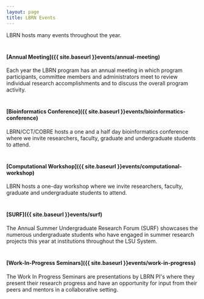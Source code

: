 ```yaml
---
layout: page
title: LBRN Events
---
```


<style>
	p { margin-bottom: 40px }
</style>


LBRN hosts many events throughout the year.

#### [Annual Meeting]({{ site.baseurl }}events/annual-meeting)

Each year the LBRN program has an annual meeting in which program participants, committee members and administrators meet to review individual research accomplishments and to discuss the overall program activity.

#### [Bioinformatics Conference]({{ site.baseurl }}events/bioinformatics-conference)

LBRN/CCT/COBRE hosts a one and a half day bioinformatics conference where we invite researchers, faculty, graduate and undergraduate students to attend.

#### [Computational Workshop]({{ site.baseurl }}events/computational-workshop)

LBRN hosts a one-day workshop where we invite researchers, faculty, graduate and undergraduate students to attend.

#### [SURF]({{ site.baseurl }}events/surf)

The Annual Summer Undergraduate Research Forum (SURF) showcases the numerous undergraduate students who have engaged in summer research projects this year at institutions throughout the LSU System.

#### [Work-In-Progress Seminars]({{ site.baseurl }}events/work-in-progress)

The Work In Progress Seminars are presentations by LBRN PI's where they present their research progress and have an opportunity for input from their peers and mentors in a collaborative setting.
